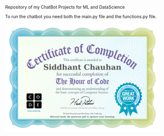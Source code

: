 Repository of my ChatBot Projects for ML and DataScience 

To run the chatbot you need both the main.py file and the functions.py file.


![ChatBot Completion](Chatbot/_1_a0e5cb51a2abd389271e248a8bfdc3e2.jpeg?raw=true "Title")
